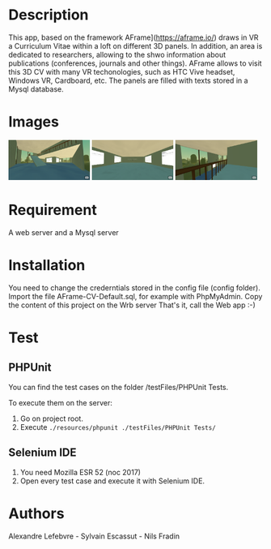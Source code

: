 # Description
This app, based on the framework AFrame](https://aframe.io/) draws in VR a Curriculum Vitae within a loft on different 3D panels. In addition, an area is dedicated to researchers, allowing to the shwo information about publications (conferences, journals and other things).
AFrame allows to visit this 3D CV with many VR techonologies, such as HTC Vive headset, Windows VR, Cardboard, etc. 
The panels are filled with texts stored in a Mysql database. 

# Images
<div>
<img src="resources/images/AFrame-CV-Default-Screenshot1.png" heigth="190" width="32%">
<img src="resources/images/AFrame-CV-Default-Screenshot2.png" heigth="190" width="32%">
<img src="resources/images/AFrame-CV-Default-Screenshot3.png" heigth="190" width="32%">
</div>

# Requirement
A web server and a Mysql server

# Installation
You need to change the crederntials stored in the config file (config folder).
Import the file AFrame-CV-Default.sql, for example with PhpMyAdmin.
Copy the content of this project on the Wrb server
That's it, call the Web app :-)

# Test

## PHPUnit
You can find the test cases on the folder /testFiles/PHPUnit Tests.

To execute them on the server: 
1. Go on project root.
2. Execute  `./resources/phpunit ./testFiles/PHPUnit Tests/`

## Selenium IDE
1. You need Mozilla ESR 52 (noc 2017)
2. Open every test case and execute it with Selenium IDE.

# Authors
Alexandre Lefebvre - Sylvain Escassut - Nils Fradin
